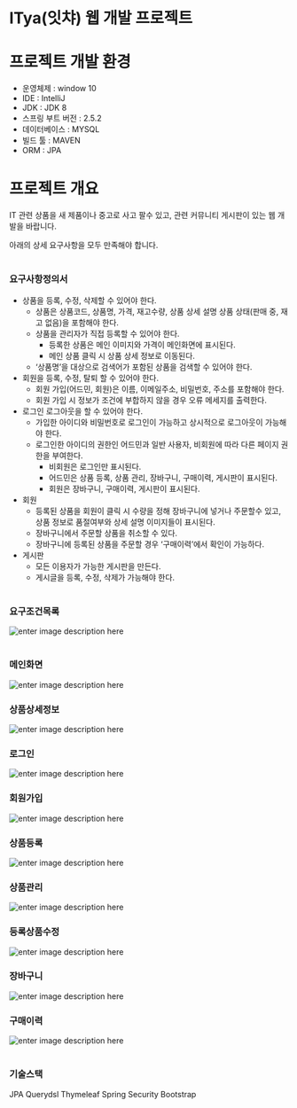 
# ITya(잇챠) 웹 개발 프로젝트

# 프로젝트 개발 환경

-   운영체제 : window 10
-   IDE : IntelliJ
-   JDK : JDK 8
-   스프링 부트 버전 : 2.5.2
-   데이터베이스 : MYSQL
-   빌드 툴 : MAVEN
- ORM : JPA

# 프로젝트 개요

IT 관련 상품을 새 제품이나 중고로 사고 팔수 있고, 관련 커뮤니티 게시판이 있는 웹 개발을 바랍니다.

아래의 상세 요구사항을 모두 만족해야 합니다.
#
### 요구사항정의서

-   상품을 등록, 수정, 삭제할 수 있어야 한다.
    -   상품은 상품코드, 상품명, 가격, 재고수량, 상품 상세 설명 상품 상태(판매 중, 재고 없음)을 포함해야 한다.
    -   상품을 관리자가 직접 등록할 수 있어야 한다.
        -   등록한 상품은 메인 이미지와 가격이 메인화면에 표시된다.
        -   메인 상품 클릭 시 상품 상세 정보로 이동된다.
    -   ‘상품명’을 대상으로 검색어가 포함된 상품을 검색할 수 있어야 한다.
-   회원을 등록, 수정, 탈퇴 할 수 있어야 한다.
    -   회원 가입(어드민, 회원)은 이름, 이메일주소, 비밀번호, 주소를 포함해야 한다.
    -   회원 가입 시 정보가 조건에 부합하지 않을 경우 오류 메세지를 출력한다.
-   로그인 로그아웃을 할 수 있어야 한다.
    -   가입한 아이디와 비밀번호로 로그인이 가능하고 상시적으로 로그아웃이 가능해야 한다.
    -   로그인한 아이디의 권한인 어드민과 일반 사용자, 비회원에 따라 다른 페이지 권한을 부여한다.
        -   비회원은 로그인만 표시된다.
        -   어드민은 상품 등록, 상품 관리, 장바구니, 구매이력, 게시판이 표시된다.
        -   회원은 장바구니, 구매이력, 게시판이 표시된다.
-   회원
    -   등록된 상품을 회원이 클릭 시 수량을 정해 장바구니에 넣거나 주문할수 있고, 상품 정보로 품절여부와 상세 설명 이미지들이 표시된다.
    -   장바구니에서 주문할 상품을 취소할 수 있다.
    -   장바구니에 등록된 상품을 주문할 경우 ‘구매이력’에서 확인이 가능하다.
-   게시판
    -   모든 이용자가 가능한 게시판을 만든다.
    -   게시글을 등록, 수정, 삭제가 가능해야 한다.
#
### 요구조건목록
![enter image description here](https://img1.daumcdn.net/thumb/R1280x0/?scode=mtistory2&fname=https://blog.kakaocdn.net/dn/ZgfHV/btrxLQZqSfF/62grCDYsVWu7W8kHEPGnm1/img.png)
#
### 메인화면
![enter image description here](https://img1.daumcdn.net/thumb/R1280x0/?scode=mtistory2&fname=https://blog.kakaocdn.net/dn/rbaU5/btrxVkkBcQ3/tnKl2pA7fQ4cDr6RLrbF9K/img.png)

### 상품상세정보
![enter image description here](https://img1.daumcdn.net/thumb/R1280x0/?scode=mtistory2&fname=https://blog.kakaocdn.net/dn/9AdCt/btrxIMceUs1/lJau3Q3Y4uvWa7rApRtgv0/img.png)

### 로그인
![enter image description here](https://img1.daumcdn.net/thumb/R1280x0/?scode=mtistory2&fname=https://blog.kakaocdn.net/dn/bwQBwz/btrxVmbFsR3/2okCBx1e9RSwbuMJ9Zfnsk/img.png)

### 회원가입
![enter image description here](https://img1.daumcdn.net/thumb/R1280x0/?scode=mtistory2&fname=https://blog.kakaocdn.net/dn/clczFT/btrxHYjEfP2/edK0fkAeu8cEK4JqCjXVa1/img.png)

### 상품등록
![enter image description here](https://img1.daumcdn.net/thumb/R1280x0/?scode=mtistory2&fname=https://blog.kakaocdn.net/dn/c1a2aE/btrxU0fBh1F/VhfFX4knoWSCqsRPkzgEv1/img.png)

### 상품관리
![enter image description here](https://img1.daumcdn.net/thumb/R1280x0/?scode=mtistory2&fname=https://blog.kakaocdn.net/dn/eqsddW/btrxUY3auRm/ivbOEA0mv2tM4esWNUp66k/img.png)

### 등록상품수정
![enter image description here](https://img1.daumcdn.net/thumb/R1280x0/?scode=mtistory2&fname=https://blog.kakaocdn.net/dn/W8aD7/btrxVHmkLqI/C0Fv800vZxoiy28AB3DorK/img.png)

### 장바구니
![enter image description here](https://img1.daumcdn.net/thumb/R1280x0/?scode=mtistory2&fname=https://blog.kakaocdn.net/dn/k6i9y/btrxQ4JD0sI/UuLg0SDG3yyCevbcHhjAqK/img.png)

### 구매이력
![enter image description here](https://img1.daumcdn.net/thumb/R1280x0/?scode=mtistory2&fname=https://blog.kakaocdn.net/dn/dnXUtu/btrxKhpwbqn/lmXKI3LenG8A5BjaaA8iBk/img.png)

#
### 기술스택
JPA
Querydsl
Thymeleaf
Spring Security
Bootstrap

